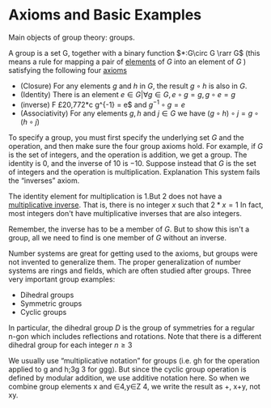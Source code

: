 # Axioms and Basic Examples
Main objects of group theory: groups.

A group is a set G, together with a binary function $*:G\circ G \rarr G$ (this means a rule for mapping a pair of [elements](../terms/element.md) of $G$  into an element of $G$ ) satisfying the following four [axioms](../terms/axiom.md)


* (Closure) For any elements $g$ and $h$ in $G$, the result $g\circ h$ is also in $G$.
* (Identity) There is an element $e \in G | \forall g \in G, e\circ g = g , g\circ e = g$ 
* (inverse) F £20,772*c g^{-1} = e$ and  $g^{-1}\circ g = e$ 
* (Associativity) For any elements $g,h$ and $j \in G$ we have $(g \circ h) \circ j = g \circ (h \circ j)$

To specify a group, you must first specify the underlying set $G$ and the operation, and then make sure the four group axioms hold.
For example, if $G$ is the set of integers, and the operation is addition, we get a group. The identity is 0, and the inverse of 10 is −10.
Suppose instead that $G$ is the set of integers and the operation is multiplication.
Explanation
This system fails the “inverses” axiom.


The identity element for multiplication is 1.But 2 does not have a [multiplicative inverse](../terms/multiplication-inverse.md). That is, there is no integer $x$ such that $2*x = 1$
In fact, most integers don't have multiplicative inverses that are also integers.

Remember, the inverse has to be a member of $G$. But to show this isn't a group, all we need to find is one member of $G$ without an inverse.

Number systems are great for getting used to the axioms, but groups were not invented to generalize them. The proper generalization of number systems are rings and fields, which are often studied after groups.
Three very important group examples:
* Dihedral groups
* Symmetric groups
* Cyclic groups

In particular, the dihedral group $D$ is the group of symmetries for a regular n-gon which includes reflections and rotations. Note that there is a different dihedral group for each integer $n≥3$


We usually use “multiplicative notation” for groups (i.e. gh for the operation applied to g and h;3g 3 for ggg). But since the cyclic group operation is defined by modular addition, we use additive notation here. So when we combine group elements x and ∈4,y∈Z 4, we write the result as +, x+y, not xy.